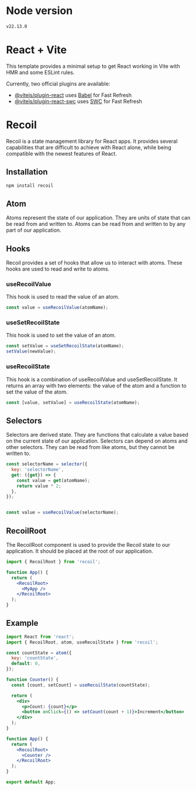 # Node version
```bash
v22.13.0
```

# React + Vite

This template provides a minimal setup to get React working in Vite with HMR and some ESLint rules.

Currently, two official plugins are available:

- [@vitejs/plugin-react](https://github.com/vitejs/vite-plugin-react/blob/main/packages/plugin-react/README.md) uses [Babel](https://babeljs.io/) for Fast Refresh
- [@vitejs/plugin-react-swc](https://github.com/vitejs/vite-plugin-react-swc) uses [SWC](https://swc.rs/) for Fast Refresh


# Recoil
Recoil is a state management library for React apps. It provides several capabilities that are difficult to achieve with React alone, while being compatible with the newest features of React.
## Installation
```bash
npm install recoil
```
## Atom
Atoms represent the state of our application. They are units of state that can be read from and written to. Atoms can be read from and written to by any part of our application.

## Hooks
Recoil provides a set of hooks that allow us to interact with atoms. These hooks are used to read and write to atoms.
### useRecoilValue
This hook is used to read the value of an atom.
```jsx
const value = useRecoilValue(atomName);
```
### useSetRecoilState
This hook is used to set the value of an atom.
```jsx
const setValue = useSetRecoilState(atomName);
setValue(newValue);
```
### useRecoilState
This hook is a combination of useRecoilValue and useSetRecoilState. It returns an array with two elements: the value of the atom and a function to set the value of the atom.
```jsx
const [value, setValue] = useRecoilState(atomName);
```

## Selectors
Selectors are derived state. They are functions that calculate a value based on the current state of our application. Selectors can depend on atoms and other selectors. They can be read from like atoms, but they cannot be written to.
```jsx
const selectorName = selector({
  key: 'selectorName',
  get: ({get}) => {
    const value = get(atomName);
    return value * 2;
  },
});


const value = useRecoilValue(selectorName);

```

## RecoilRoot
The RecoilRoot component is used to provide the Recoil state to our application. It should be placed at the root of our application.

```jsx
import { RecoilRoot } from 'recoil';

function App() {
  return (
    <RecoilRoot>
      <MyApp />
    </RecoilRoot>
  );
}
```

## Example
```jsx
import React from 'react';
import { RecoilRoot, atom, useRecoilState } from 'recoil';

const countState = atom({
  key: 'countState',
  default: 0,
});

function Counter() {
  const [count, setCount] = useRecoilState(countState);

  return (
    <div>
      <p>Count: {count}</p>
      <button onClick={() => setCount(count + 1)}>Increment</button>
    </div>
  );
}

function App() {
  return (
    <RecoilRoot>
      <Counter />
    </RecoilRoot>
  );
}

export default App;
```

